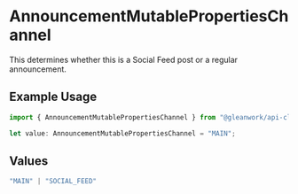 # AnnouncementMutablePropertiesChannel

This determines whether this is a Social Feed post or a regular announcement.

## Example Usage

```typescript
import { AnnouncementMutablePropertiesChannel } from "@gleanwork/api-client/models/components";

let value: AnnouncementMutablePropertiesChannel = "MAIN";
```

## Values

```typescript
"MAIN" | "SOCIAL_FEED"
```
